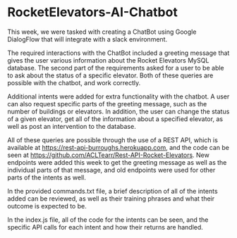 # RocketElevators-AI-Chatbot

This week, we were tasked with creating a ChatBot using Google DialogFlow that will integrate with a slack environment.

The required interactions with the ChatBot included a greeting message that gives the user various information about the Rocket Elevators MySQL database. The second part of the requirements asked for a user to be able to ask about the status of a specific elevator. Both of these queries are possible with the chatbot, and work correctly.

Additional intents were added for extra functionality with the chatbot. A user can also request specific parts of the greeting message, such as the number of buildings or elevators. In addition, the user can change the status of a given elevator, get all of the information about a specified elevator, as well as post an intervention to the database.

All of these queries are possible through the use of a REST API, which is available at https://rest-api-burroughs.herokuapp.com, and the code can be seen at https://github.com/ACLTearr/Rest-API-Rocket-Elevators. New endpoints were added this week to get the greeting message as well as the individual parts of that message, and old endpoints were used for other parts of the intents as well.

In the provided commands.txt file, a brief description of all of the intents added can be reviewed, as well as their training phrases and what their outcome is expected to be.

In the index.js file, all of the code for the intents can be seen, and the specific API calls for each intent and how their returns are handled.